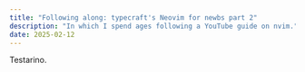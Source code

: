 ```yaml
---
title: "Following along: typecraft's Neovim for newbs part 2"
description: "In which I spend ages following a YouTube guide on nvim."
date: 2025-02-12
---
```

Testarino.
